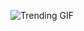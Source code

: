 ![Trending GIF](https://media0.giphy.com/media/v1.Y2lkPThiYjIxNzcyanR3MjY0djZxbGd6cHBrM3JzNWs2bHd3ZzBjbmljaW9temVwdnBxZiZlcD12MV9naWZzX3NlYXJjaCZjdD1n/YQitE4YNQNahy/giphy.gif)

